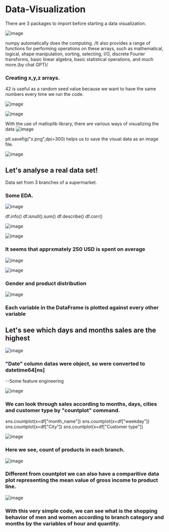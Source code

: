 # Data-Visualization

There are 3 packages to import before starting a data visualization.

![image](https://user-images.githubusercontent.com/122751581/219972009-1c091502-efce-4f18-b841-654cab8cd0bc.png)

numpy automatically does the computing. 
/It also provides a range of functions for performing operations on these arrays, such as mathematical, logical, shape manipulation, sorting, selecting, I/O, discrete Fourier transforms, basic linear algebra, basic statistical operations, and much more.(by chat GPT)/

### Creating x,y,z arrays.
42 is useful as a random seed value because we want to have the same numbers every time we run the code.

![image](https://user-images.githubusercontent.com/122751581/219972216-e8e5fdc1-1521-4c8e-a929-ec274a5bfdc2.png)

![image](https://user-images.githubusercontent.com/122751581/219972358-2f96c10a-8a0a-49c5-a2d8-812b5f36994f.png)

 With the use of matloplib library, there are various ways of visualizing the data
![image](https://user-images.githubusercontent.com/122751581/219972531-e9017cad-b9b3-4c0f-b89c-76779de2d1d2.png)

plt.savefig("x.png",dpi=300) helps us to save the visual data as an image file.

![image](https://user-images.githubusercontent.com/122751581/219973342-1c49b53b-7512-4064-8fb8-b4e87f70bcb8.png)

## Let's analyse a real data set!
  Data set from 3 branches of a supermarket.
  
 ### Some EDA.
  
  ![image](https://user-images.githubusercontent.com/122751581/219974050-88f28564-0c41-4bbe-b669-ab89e47ec690.png)

df.info()
df.isnull().sum()
df.describe()
df.corr()


![image](https://user-images.githubusercontent.com/122751581/219974122-009a9d80-860c-47e3-971a-fa59e69d94e9.png)

![image](https://user-images.githubusercontent.com/122751581/219974182-714e4603-e241-49d3-9df2-d719504286a6.png)

### It seems that apprxmately 250 USD is spent on average

![image](https://user-images.githubusercontent.com/122751581/219974251-bf039d6d-25d7-4f4e-90fa-96a5dd117223.png)

![image](https://user-images.githubusercontent.com/122751581/219974290-1b1d992d-cab9-4a72-9975-48bbc847d338.png)

### Gender and product distribution

![image](https://user-images.githubusercontent.com/122751581/219974326-e7a0272a-687e-4d89-b1ed-a39a1bf34db5.png)

### Each variable in the DataFrame is plotted against every other variable


## Let's see which days and months sales are the highest

![image](https://user-images.githubusercontent.com/122751581/219974523-46b030e1-f48c-4b93-a329-765fe6eab467.png)

### "Date" column datas were object, so were converted to datetime64[ns]  

--Some feature engineering

![image](https://user-images.githubusercontent.com/122751581/219974650-a139d87e-29ab-4e46-bef5-ab70ac0f6451.png)


### We can look through sales according to months, days, cities and customer type by "countplot" command. 

sns.countplot(x=df["month_name"])
sns.countplot(x=df["weekday"])
sns.countplot(x=df["City"])
sns.countplot(x=df["Customer type"])


![image](https://user-images.githubusercontent.com/122751581/219974782-33eda7d8-ca29-4550-b83f-5e63701771cc.png)

### Here we see, count of products in each branch.

![image](https://user-images.githubusercontent.com/122751581/219974804-1e67cbd0-5eda-4b7b-a8d0-04dae1e0d9e8.png)

### Different from countplot we can also have a comparitive data plot representing the mean value of gross income to product line.

![image](https://user-images.githubusercontent.com/122751581/219974814-c6929dbe-d901-45ad-b57f-c6dd28207272.png)

### With this very simple code, we can see what is the shopping behavior of men and women according to branch category and months by the variables of hour and quantity.
